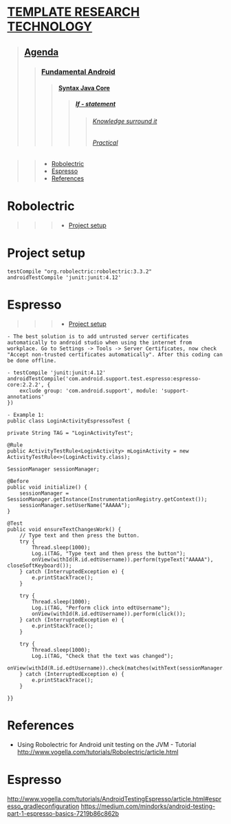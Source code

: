 # [TEMPLATE RESEARCH TECHNOLOGY](#template-research-technology) 
> ## [Agenda](#agenda)
>> ### [Fundamental Android](#fundamental-android)
>>> #### [Syntax Java Core](#syntax-java-core)
>>>> ##### [If - statement](#if---statement)
>>>>> ###### [Knowledge surround it](#knowledge-surround-it)
>>>>> ###### [Practical](#practical)

>> - [Robolectric](#robolectric)
>> - [Espresso](#espresso)
>> - [References](#references)
    
# Robolectric
>>> - [Project setup](#project-setup) 
# Project setup
    
    testCompile "org.robolectric:robolectric:3.3.2"
    androidTestCompile 'junit:junit:4.12'
   
# Espresso
>>> - [Project setup](#project-setup) 

    - The best solution is to add untrusted server certificates automatically to android studio when using the internet from workplace. Go to Settings -> Tools -> Server Certificates, now check "Accept non-trusted certificates automatically". After this coding can be done offline.
    
    - testCompile 'junit:junit:4.12'
    androidTestCompile('com.android.support.test.espresso:espresso-core:2.2.2', {
        exclude group: 'com.android.support', module: 'support-annotations'
    })
    
    - Example 1:
    public class LoginActivityEspressoTest {

    private String TAG = "LoginActivityTest";

    @Rule
    public ActivityTestRule<LoginActivity> mLoginActivity = new ActivityTestRule<>(LoginActivity.class);

    SessionManager sessionManager;

    @Before
    public void initialize() {
        sessionManager = SessionManager.getInstance(InstrumentationRegistry.getContext());
        sessionManager.setUserName("AAAAA");
    }

    @Test
    public void ensureTextChangesWork() {
        // Type text and then press the button.
        try {
            Thread.sleep(1000);
            Log.i(TAG, "Type text and then press the button");
            onView(withId(R.id.edtUsername)).perform(typeText("AAAAA"), closeSoftKeyboard());
        } catch (InterruptedException e) {
            e.printStackTrace();
        }

        try {
            Thread.sleep(1000);
            Log.i(TAG, "Perform click into edtUsername");
            onView(withId(R.id.edtUsername)).perform(click());
        } catch (InterruptedException e) {
            e.printStackTrace();
        }

        try {
            Thread.sleep(1000);
            Log.i(TAG, "Check that the text was changed");
            onView(withId(R.id.edtUsername)).check(matches(withText(sessionManager.getUserName())));
        } catch (InterruptedException e) {
            e.printStackTrace();
        }

    }}
   

   
   
# References
- Using Robolectric for Android unit testing on the JVM - Tutorial
http://www.vogella.com/tutorials/Robolectric/article.html

# Espresso
http://www.vogella.com/tutorials/AndroidTestingEspresso/article.html#espresso_gradleconfiguration
https://medium.com/mindorks/android-testing-part-1-espresso-basics-7219b86c862b

